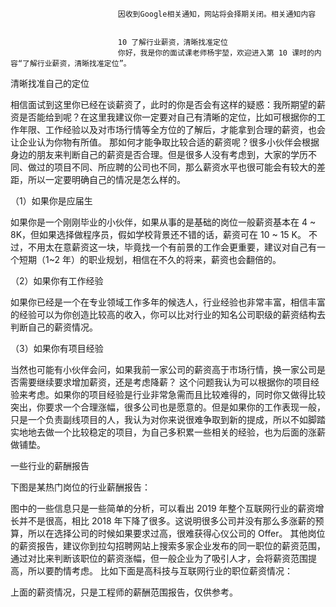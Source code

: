 
                            
                            因收到Google相关通知，网站将会择期关闭。相关通知内容
                            
                            
                            10 了解行业薪资，清晰找准定位
                            你好，我是你的面试课老师杨宇堃，欢迎进入第 10 课时的内容“了解行业薪资，清晰找准定位”。

清晰找准自己的定位

相信面试到这里你已经在谈薪资了，此时的你是否会有这样的疑惑：我所期望的薪资是否能给到呢？在这里我建议你一定要对自己有清晰的定位，比如可根据你的工作年限、工作经验以及对市场行情等全方位的了解后，才能拿到合理的薪资，也会让企业认为你物有所值。
那如何才能争取比较合适的薪资呢？很多小伙伴会根据身边的朋友来判断自己的薪资是否合理。但是很多人没有考虑到，大家的学历不同、做过的项目不同、所应聘的公司也不同，那么薪资水平也很可能会有较大的差距，所以一定要明确自己的情况是怎么样的。


（1）如果你是应届生

如果你是一个刚刚毕业的小伙伴，如果从事的是基础的岗位一般薪资基本在 4 ~ 8K，但如果选择做程序员，假如学校背景还不错的话，薪资可在 10 ~ 15 K。
不过，不用太在意薪资这一块，毕竟找一个有前景的工作会更重要，建议对自己有一个短期（1~2 年）的职业规划，相信在不久的将来，薪资也会翻倍的。


（2）如果你有工作经验

如果你已经是一个在专业领域工作多年的候选人，行业经验也非常丰富，相信丰富的经验可以为你创造比较高的收入，你可以比对行业的知名公司职级的薪资结构去判断自己的薪资情况。


（3）如果你有项目经验

当然也可能有小伙伴会问，如果我前一家公司的薪资高于市场行情，换一家公司是否需要继续要求增加薪资，还是考虑降薪？
这个问题我认为可以根据你的项目经验来考虑。如果你的项目经验是行业非常急需而且比较难得的，同时你又做得比较突出，你要求一个合理涨幅，很多公司也是愿意的。但是如果你的工作表现一般，只是一个负责副线项目的人，我认为对你来说很难争取到新的提成，所以不如脚踏实地地去做一个比较稳定的项目，为自己多积累一些相关的经验，也为后面的涨薪做铺垫。


一些行业的薪酬报告

下图是某热门岗位的行业薪酬报告：



图中的一些信息只是一些简单的分析，可以看出 2019 年整个互联网行业的薪资增长并不是很高，相比 2018 年下降了很多。这说明很多公司并没有那么多涨薪的预算，所以在选择公司的时候如果要求过高，很难获得心仪公司的 Offer。
其他岗位的薪资报告，建议你到拉勾招聘网站上搜索多家企业发布的同一职位的薪资范围，通过对比来判断该职位的薪资涨幅，但一般企业为了吸引人才，会将薪资范围提高，所以要酌情考虑。
比如下面是高科技与互联网行业的职位薪资情况：



上面的薪资情况，只是工程师的薪酬范围报告，仅供参考。

                        
                        
                            